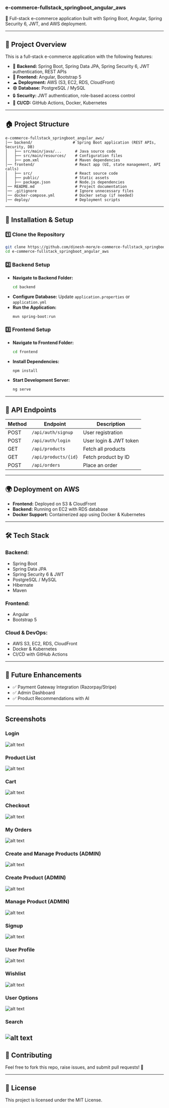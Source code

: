 ### **e-commerce-fullstack_springboot_angular_aws**  
🚀 Full-stack e-commerce application built with Spring Boot, Angular, Spring Security 6, JWT, and AWS deployment.  

---

## 📌 **Project Overview**  
This is a full-stack e-commerce application with the following features:  
- 🛂 **Backend:** Spring Boot, Spring Data JPA, Spring Security 6, JWT authentication, REST APIs  
- 🎨 **Frontend:** Angular, Bootstrap 5  
- ☁ **Deployment:** AWS (S3, EC2, RDS, CloudFront)  
- 🟢 **Database:** PostgreSQL / MySQL  
- 🔒 **Security:** JWT authentication, role-based access control  
- 🏢 **CI/CD:** GitHub Actions, Docker, Kubernetes  

---

## 🏠 **Project Structure**  
```
e-commerce-fullstack_springboot_angular_aws/
│── backend/                  # Spring Boot application (REST APIs, Security, DB)
│   ├── src/main/java/...      # Java source code
│   ├── src/main/resources/    # Configuration files
│   ├── pom.xml                # Maven dependencies
│── frontend/                  # React app (UI, state management, API calls)
│   ├── src/                   # React source code
│   ├── public/                # Static assets
│   ├── package.json           # Node.js dependencies
│── README.md                  # Project documentation
│── .gitignore                 # Ignore unnecessary files
│── docker-compose.yml         # Docker setup (if needed)
│── deploy/                    # Deployment scripts
```

---

## 🚀 **Installation & Setup**  

### **1️⃣ Clone the Repository**  
```sh
git clone https://github.com/dinesh-more/e-commerce-fullstack_springboot_angular_aws.git
cd e-commerce-fullstack_springboot_angular_aws
```

### **2️⃣ Backend Setup**  
- **Navigate to Backend Folder:**  
  ```sh
  cd backend
  ```
- **Configure Database:** Update `application.properties` or `application.yml`  
- **Run the Application:**  
  ```sh
  mvn spring-boot:run
  ```

### **3️⃣ Frontend Setup**  
- **Navigate to Frontend Folder:**  
  ```sh
  cd frontend
  ```
- **Install Dependencies:**  
  ```sh
  npm install
  ```
- **Start Development Server:**  
  ```sh
  ng serve
  ```

---

## 💽 **API Endpoints**  
| Method | Endpoint               | Description                 |  
|--------|------------------------|-----------------------------|  
| POST   | `/api/auth/signup`     | User registration           |  
| POST   | `/api/auth/login`      | User login & JWT token      |  
| GET    | `/api/products`        | Fetch all products         |  
| GET    | `/api/products/{id}`   | Fetch product by ID        |  
| POST   | `/api/orders`          | Place an order             |  

---

## 🌍 **Deployment on AWS**  
- **Frontend:** Deployed on S3 & CloudFront  
- **Backend:** Running on EC2 with RDS database  
- **Docker Support:** Containerized app using Docker & Kubernetes  

---

## 🛠 **Tech Stack**  
### **Backend:**  
- Spring Boot  
- Spring Data JPA  
- Spring Security 6 & JWT  
- PostgreSQL / MySQL  
- Hibernate  
- Maven  

### **Frontend:**  
- Angular    
- Bootstrap 5

### **Cloud & DevOps:**  
- AWS S3, EC2, RDS, CloudFront  
- Docker & Kubernetes  
- CI/CD with GitHub Actions  

---

## 📌 **Future Enhancements**  
- ✅ Payment Gateway Integration (Razorpay/Stripe)  
- ✅ Admin Dashboard  
- ✅ Product Recommendations with AI  

---

## Screenshots
### Login 
![alt text](login-1.png) 
### Product List
![alt text](products-page-1.png) 
### Cart
![alt text](cart.png) 
### Checkout
![alt text](checkout.png) 
### My Orders
![alt text](my-orders.png) 
### Create and Manage Products (ADMIN)
![alt text](admin-create-manage-products.png) 
### Create Product (ADMIN)
![alt text](admin-create-product.png) 
### Manage Product (ADMIN)
![alt text](admin-manage-product.png) 
### Signup
![alt text](signup.png) 
### User Profile
![alt text](user-profile.png) 
### Wishlist
![alt text](wishlist.png) 
### User Options
![alt text](<wishlist and profile.png>) 
### Search
![alt text](search.png)
---

## 🤝 **Contributing**  
Feel free to fork this repo, raise issues, and submit pull requests! 🎉  

---

## 📝 **License**  
This project is licensed under the MIT License.  
